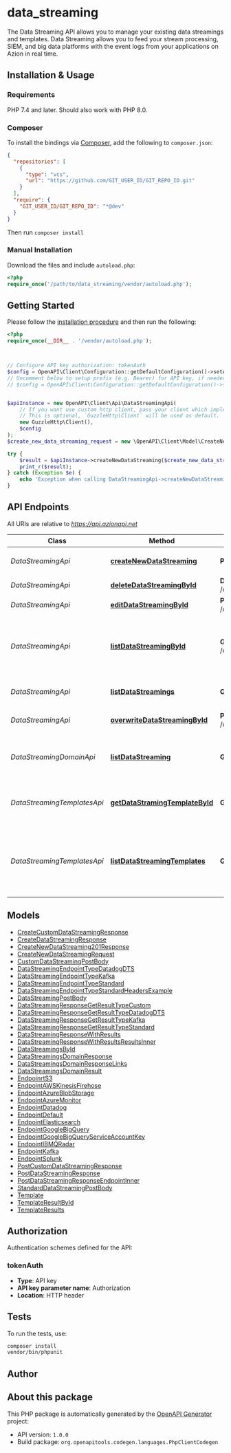 # data_streaming

The Data Streaming API allows you to manage your existing data streamings and templates.
Data Streaming allows you to feed your stream processing, SIEM, and big data platforms with the event logs from your applications on Azion in real time.



## Installation & Usage

### Requirements

PHP 7.4 and later.
Should also work with PHP 8.0.

### Composer

To install the bindings via [Composer](https://getcomposer.org/), add the following to `composer.json`:

```json
{
  "repositories": [
    {
      "type": "vcs",
      "url": "https://github.com/GIT_USER_ID/GIT_REPO_ID.git"
    }
  ],
  "require": {
    "GIT_USER_ID/GIT_REPO_ID": "*@dev"
  }
}
```

Then run `composer install`

### Manual Installation

Download the files and include `autoload.php`:

```php
<?php
require_once('/path/to/data_streaming/vendor/autoload.php');
```

## Getting Started

Please follow the [installation procedure](#installation--usage) and then run the following:

```php
<?php
require_once(__DIR__ . '/vendor/autoload.php');



// Configure API key authorization: tokenAuth
$config = OpenAPI\Client\Configuration::getDefaultConfiguration()->setApiKey('Authorization', 'YOUR_API_KEY');
// Uncomment below to setup prefix (e.g. Bearer) for API key, if needed
// $config = OpenAPI\Client\Configuration::getDefaultConfiguration()->setApiKeyPrefix('Authorization', 'Bearer');


$apiInstance = new OpenAPI\Client\Api\DataStreamingApi(
    // If you want use custom http client, pass your client which implements `GuzzleHttp\ClientInterface`.
    // This is optional, `GuzzleHttp\Client` will be used as default.
    new GuzzleHttp\Client(),
    $config
);
$create_new_data_streaming_request = new \OpenAPI\Client\Model\CreateNewDataStreamingRequest(); // \OpenAPI\Client\Model\CreateNewDataStreamingRequest

try {
    $result = $apiInstance->createNewDataStreaming($create_new_data_streaming_request);
    print_r($result);
} catch (Exception $e) {
    echo 'Exception when calling DataStreamingApi->createNewDataStreaming: ', $e->getMessage(), PHP_EOL;
}

```

## API Endpoints

All URIs are relative to *https://api.azionapi.net*

Class | Method | HTTP request | Description
------------ | ------------- | ------------- | -------------
*DataStreamingApi* | [**createNewDataStreaming**](docs/Api/DataStreamingApi.md#createnewdatastreaming) | **POST** /data_streaming/streamings | Create a new data streaming
*DataStreamingApi* | [**deleteDataStreamingById**](docs/Api/DataStreamingApi.md#deletedatastreamingbyid) | **DELETE** /data_streaming/streamings/{data_streaming_id} | Delete data streaming
*DataStreamingApi* | [**editDataStreamingById**](docs/Api/DataStreamingApi.md#editdatastreamingbyid) | **PATCH** /data_streaming/streamings/{data_streaming_id} | Edit data streaming
*DataStreamingApi* | [**listDataStreamingById**](docs/Api/DataStreamingApi.md#listdatastreamingbyid) | **GET** /data_streaming/streamings/{data_streaming_id} | Get expecific data streaming by Data Streaming ID
*DataStreamingApi* | [**listDataStreamings**](docs/Api/DataStreamingApi.md#listdatastreamings) | **GET** /data_streaming/streamings | List all exist data streamings
*DataStreamingApi* | [**overwriteDataStreamingById**](docs/Api/DataStreamingApi.md#overwritedatastreamingbyid) | **PUT** /data_streaming/streamings/{data_streaming_id} | Overwrite data streaming
*DataStreamingDomainApi* | [**listDataStreaming**](docs/Api/DataStreamingDomainApi.md#listdatastreaming) | **GET** /data_streaming/domains | List all domains used on data streaming
*DataStreamingTemplatesApi* | [**getDataStramingTemplateById**](docs/Api/DataStreamingTemplatesApi.md#getdatastramingtemplatebyid) | **GET** /data_streaming/templates/{template_id} | Get an global Template info by template ID
*DataStreamingTemplatesApi* | [**listDataStreamingTemplates**](docs/Api/DataStreamingTemplatesApi.md#listdatastreamingtemplates) | **GET** /data_streaming/templates | List all global Templates that can be used on Data Streaming operations

## Models

- [CreateCustomDataStreamingResponse](docs/Model/CreateCustomDataStreamingResponse.md)
- [CreateDataStreamingResponse](docs/Model/CreateDataStreamingResponse.md)
- [CreateNewDataStreaming201Response](docs/Model/CreateNewDataStreaming201Response.md)
- [CreateNewDataStreamingRequest](docs/Model/CreateNewDataStreamingRequest.md)
- [CustomDataStreamingPostBody](docs/Model/CustomDataStreamingPostBody.md)
- [DataStreamingEndpointTypeDatadogDTS](docs/Model/DataStreamingEndpointTypeDatadogDTS.md)
- [DataStreamingEndpointTypeKafka](docs/Model/DataStreamingEndpointTypeKafka.md)
- [DataStreamingEndpointTypeStandard](docs/Model/DataStreamingEndpointTypeStandard.md)
- [DataStreamingEndpointTypeStandardHeadersExample](docs/Model/DataStreamingEndpointTypeStandardHeadersExample.md)
- [DataStreamingPostBody](docs/Model/DataStreamingPostBody.md)
- [DataStreamingResponseGetResultTypeCustom](docs/Model/DataStreamingResponseGetResultTypeCustom.md)
- [DataStreamingResponseGetResultTypeDatadogDTS](docs/Model/DataStreamingResponseGetResultTypeDatadogDTS.md)
- [DataStreamingResponseGetResultTypeKafka](docs/Model/DataStreamingResponseGetResultTypeKafka.md)
- [DataStreamingResponseGetResultTypeStandard](docs/Model/DataStreamingResponseGetResultTypeStandard.md)
- [DataStreamingResponseWithResults](docs/Model/DataStreamingResponseWithResults.md)
- [DataStreamingResponseWithResultsResultsInner](docs/Model/DataStreamingResponseWithResultsResultsInner.md)
- [DataStreamingsById](docs/Model/DataStreamingsById.md)
- [DataStreamingsDomainResponse](docs/Model/DataStreamingsDomainResponse.md)
- [DataStreamingsDomainResponseLinks](docs/Model/DataStreamingsDomainResponseLinks.md)
- [DataStreamingsDomainResult](docs/Model/DataStreamingsDomainResult.md)
- [EndpoinrtS3](docs/Model/EndpoinrtS3.md)
- [EndpointAWSKinesisFirehose](docs/Model/EndpointAWSKinesisFirehose.md)
- [EndpointAzureBlobStorage](docs/Model/EndpointAzureBlobStorage.md)
- [EndpointAzureMonitor](docs/Model/EndpointAzureMonitor.md)
- [EndpointDatadog](docs/Model/EndpointDatadog.md)
- [EndpointDefault](docs/Model/EndpointDefault.md)
- [EndpointElasticsearch](docs/Model/EndpointElasticsearch.md)
- [EndpointGoogleBigQuery](docs/Model/EndpointGoogleBigQuery.md)
- [EndpointGoogleBigQueryServiceAccountKey](docs/Model/EndpointGoogleBigQueryServiceAccountKey.md)
- [EndpointIBMQRadar](docs/Model/EndpointIBMQRadar.md)
- [EndpointKafka](docs/Model/EndpointKafka.md)
- [EndpointSplunk](docs/Model/EndpointSplunk.md)
- [PostCustomDataStreamingResponse](docs/Model/PostCustomDataStreamingResponse.md)
- [PostDataStreamingResponse](docs/Model/PostDataStreamingResponse.md)
- [PostDataStreamingResponseEndpointInner](docs/Model/PostDataStreamingResponseEndpointInner.md)
- [StandardDataStreamingPostBody](docs/Model/StandardDataStreamingPostBody.md)
- [Template](docs/Model/Template.md)
- [TemplateResultById](docs/Model/TemplateResultById.md)
- [TemplateResults](docs/Model/TemplateResults.md)

## Authorization

Authentication schemes defined for the API:
### tokenAuth

- **Type**: API key
- **API key parameter name**: Authorization
- **Location**: HTTP header


## Tests

To run the tests, use:

```bash
composer install
vendor/bin/phpunit
```

## Author



## About this package

This PHP package is automatically generated by the [OpenAPI Generator](https://openapi-generator.tech) project:

- API version: `1.0.0`
- Build package: `org.openapitools.codegen.languages.PhpClientCodegen`
